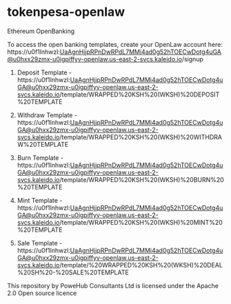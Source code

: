 # tokenpesa-openlaw
Ethereum OpenBanking

To access the open banking templates, create your OpenLaw account here: https://u0f1lnhwzl:UaAgnHjjpRPnDwRPdL7MMi4ad0g52hTOECwDotg4uGA@u0hxx29zmx-u0igpiffyv-openlaw.us-east-2-svcs.kaleido.io/signup

1. Deposit Template - https://u0f1lnhwzl:UaAgnHjjpRPnDwRPdL7MMi4ad0g52hTOECwDotg4uGA@u0hxx29zmx-u0igpiffyv-openlaw.us-east-2-svcs.kaleido.io/template/WRAPPED%20KSH%20(WKSH)%20DEPOSIT%20TEMPLATE

2. Withdraw Template - https://u0f1lnhwzl:UaAgnHjjpRPnDwRPdL7MMi4ad0g52hTOECwDotg4uGA@u0hxx29zmx-u0igpiffyv-openlaw.us-east-2-svcs.kaleido.io/template/WRAPPED%20KSH%20(WKSH)%20WITHDRAW%20TEMPLATE

3. Burn Template - https://u0f1lnhwzl:UaAgnHjjpRPnDwRPdL7MMi4ad0g52hTOECwDotg4uGA@u0hxx29zmx-u0igpiffyv-openlaw.us-east-2-svcs.kaleido.io/template/WRAPPED%20KSH%20(WKSH)%20BURN%20%20TEMPLATE

4. Mint Template - https://u0f1lnhwzl:UaAgnHjjpRPnDwRPdL7MMi4ad0g52hTOECwDotg4uGA@u0hxx29zmx-u0igpiffyv-openlaw.us-east-2-svcs.kaleido.io/template/WRAPPED%20KSH%20(WKSH)%20MINT%20%20TEMPLATE

5. Sale Template - https://u0f1lnhwzl:UaAgnHjjpRPnDwRPdL7MMi4ad0g52hTOECwDotg4uGA@u0hxx29zmx-u0igpiffyv-openlaw.us-east-2-svcs.kaleido.io/template/%20WRAPPED%20KSH%20(WKSH)%20DEAL%20SH%20-%20SALE%20TEMPLATE

This repository by PoweHub Consultants Ltd is licensed under the Apache 2.0 Open source licence
